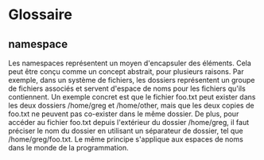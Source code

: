 
# Glossaire

## namespace

Les namespaces représentent un moyen d'encapsuler des éléments. Cela peut être conçu comme un concept abstrait, pour plusieurs raisons. 
Par exemple, dans un système de fichiers, les dossiers représentent un groupe de fichiers associés et servent d'espace de noms pour les fichiers qu'ils contiennent.
Un exemple concret est que le fichier foo.txt peut exister dans les deux dossiers /home/greg et /home/other, mais que les deux copies de foo.txt ne peuvent pas co-exister dans le même dossier. De plus, pour accéder au fichier foo.txt depuis l'extérieur du dossier /home/greg, il faut préciser le nom du dossier en utilisant un séparateur de dossier, tel que /home/greg/foo.txt. Le même principe s'applique aux espaces de noms dans le monde de la programmation.
